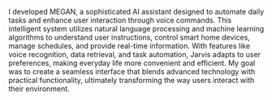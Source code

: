 I developed MEGAN, a sophisticated AI assistant designed to automate daily tasks and enhance user interaction through voice commands. This intelligent system utilizes natural language processing and machine learning algorithms to understand user instructions, control smart home devices, manage schedules, and provide real-time information. With features like voice recognition, data retrieval, and task automation, Jarvis adapts to user preferences, making everyday life more convenient and efficient. My goal was to create a seamless interface that blends advanced technology with practical functionality, ultimately transforming the way users interact with their environment.
